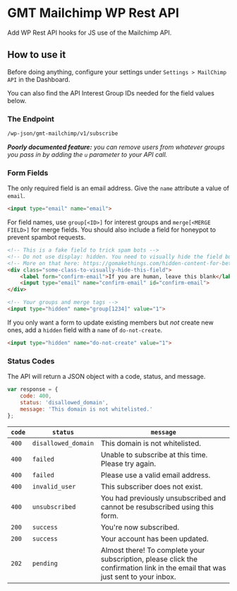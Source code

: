 # GMT Mailchimp WP Rest API
Add WP Rest API hooks for JS use of the Mailchimp API.

## How to use it

Before doing anything, configure your settings under `Settings > MailChimp API` in the Dashboard.

You can also find the API Interest Group IDs needed for the field values below.

### The Endpoint

```bash
/wp-json/gmt-mailchimp/v1/subscribe
```

*__Poorly documented feature:__ you can remove users from whatever groups you pass in by adding the `u` parameter to your API call.*

### Form Fields

The only required field is an email address. Give the `name` attribute a value of `email`.

```html
<input type="email" name="email">
```

For field names, use `group[<ID>]` for interest groups and `merge[<MERGE FIELD>]` for merge fields. You should also include a field for honeypot to prevent spambot requests.

```html
<!-- This is a fake field to trick spam bots -->
<!-- Do not use display: hidden. You need to visually hide the field but leave it discoverable -->
<!-- More on that here: https://gomakethings.com/hidden-content-for-better-a11y/ -->
<div class="some-class-to-visually-hide-this-field">
	<label form="confirm-email">If you are human, leave this blank</label>
	<input type="email" name="confirm-email" id="confirm-email">
</div>

<!-- Your groups and merge tags -->
<input type="hidden" name="group[1234]" value="1">
```

If you only want a form to update existing members but *not* create new ones, add a `hidden` field with a `name` of `do-not-create`.

```html
<input type="hidden" name="do-not-create" value="1">
```

### Status Codes

The API will return a JSON object with a code, status, and message.

```js
var response = {
	code: 400,
	status: 'disallowed_domain',
	message: 'This domain is not whitelisted.'
};
```

| `code` | `status`            | `message`                                                                   |
|--------|---------------------|-----------------------------------------------------------------------------|
| `400`  | `disallowed_domain` | This domain is not whitelisted.                                             |
| `400`  | `failed`            | Unable to subscribe at this time. Please try again.                         |
| `400`  | `failed`            | Please use a valid email address.                                           |
| `400`  | `invalid_user`      | This subscriber does not exist.                                             |
| `400`  | `unsubscribed`      | You had previously unsubscribed and cannot be resubscribed using this form. |
| `200`  | `success`           | You're now subscribed.                                                      |
| `200`  | `success`           | Your account has been updated.                                              |
| `202`  | `pending`           | Almost there! To complete your subscription, please click the confirmation link in the email that was just sent to your inbox. |                                              |
